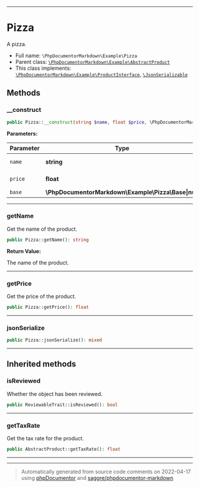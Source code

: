 ***

# Pizza

A pizza.



* Full name: `\PhpDocumentorMarkdown\Example\Pizza`
* Parent class: [`\PhpDocumentorMarkdown\Example\AbstractProduct`](./AbstractProduct.md)
* This class implements:
[`\PhpDocumentorMarkdown\Example\ProductInterface`](./ProductInterface.md), [`\JsonSerializable`](../../JsonSerializable.md)



## Methods


### __construct



```php
public Pizza::__construct(string $name, float $price, \PhpDocumentorMarkdown\Example\Pizza\Base|null $base = null): mixed
```








**Parameters:**

| Parameter | Type | Description |
|-----------|------|-------------|
| `name` | **string** | Product name. |
| `price` | **float** | Product price. |
| `base` | **\PhpDocumentorMarkdown\Example\Pizza\Base&#124;null** | Pizza base. |




***

### getName

Get the name of the product.

```php
public Pizza::getName(): string
```









**Return Value:**

The name of the product.



***

### getPrice

Get the price of the product.

```php
public Pizza::getPrice(): float
```











***

### jsonSerialize



```php
public Pizza::jsonSerialize(): mixed
```











***


## Inherited methods


### isReviewed

Whether the object has been reviewed.

```php
public ReviewableTrait::isReviewed(): bool
```











***

### getTaxRate

Get the tax rate for the product.

```php
public AbstractProduct::getTaxRate(): float
```











***


***
> Automatically generated from source code comments on 2022-04-17 using [phpDocumentor](http://www.phpdoc.org/) and [saggre/phpdocumentor-markdown](https://github.com/Saggre/phpDocumentor-markdown)
